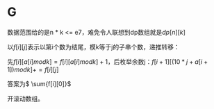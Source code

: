 # G

数据范围给的是n * k <= e7，难免令人联想到dp数组就是$dp[n][k]$

以$f[i][j]$表示以第i个数为结尾，模k等于j的子串个数，递推转移：

先$f[i][a[i] mod k] = f[i][a[i] mod k] + 1$，后枚举余数j：$f[i+1][(10 * j + a[i+1]) mod k] += f[i][j]$

答案为$ \sum{f[i][0]}$

开滚动数组。